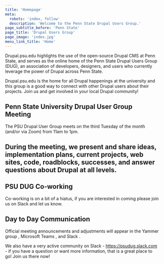 ```yaml
---
title: 'Homepage'
meta:
  robots: 'index, follow'
  description: 'Welcome to the Penn State Drupal Users Group.'
page_subtitle_before: 'Penn State'
page_title: 'Drupal Users Group'
page_image: 'index.jpg'
menu_link_title: 'Home'
---
```


Drupal.psu.edu highlights the use of the open-source Drupal CMS at Penn State, and serves as the online home of the Penn State Drupal Users Group (DUG), an association of developers, designers, and users who currently leverage the power of Drupal across Penn State.

Drupal.psu.edu is the home for all Drupal happenings at the university and this group is a good way to connect with other Drupal users about their projects. Join us and get involved in your local Drupal community!

## Penn State University Drupal User Group Meeting
The PSU Drupal User Group meets on the third Tuesday of the month (and/or via Zoom) from 11am to 1pm.  

## During the meeting, we present and share ideas, implementation plans, current projects, web sites, code, roadblocks, successes, and answer questions about Drupal at all levels.

## PSU DUG Co-working
Co-working is on a bit of a hiatus, if you are interested in coming please join us on Slack  and let us know.

## Day to Day Communication
Official meeting announcements and adjustments will appear in the Yammer group , Microsoft Teams , and Slack .

We also have a very active community on Slack - https://psudug.slack.com - if you have a question or want more information, that is a great place to go! Join us there now!
